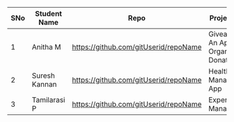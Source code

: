 | SNo | Student Name |  Repo | Project Title | Domain |
| --- | --- | --- | --- | --- |
| 1 | Anitha M | https://github.com/gitUserid/repoName | Giveaway - An App for Organ Donation | Mobile App |  
| 2 | Suresh Kannan | https://github.com/gitUserid/repoName | Healthcare Management App | Mobile App | 
| 3 | Tamilarasi P | https://github.com/gitUserid/repoName | Expense Manager | Mobile App | 
